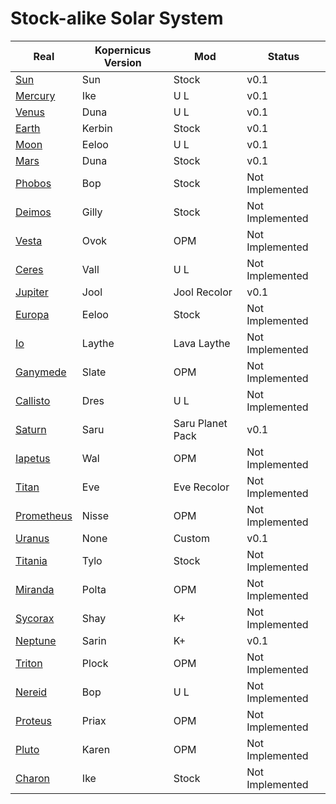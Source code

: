# Stock-alike Solar System

| Real | Kopernicus Version | Mod | Status |
|------|--------------------|-------------|-------------|
| [Sun](https://github.com/Sigma88/Stockalike/tree/master/GameData/StockalikeSolarSystem/Configs/Bodies/Sun) | Sun | Stock | v0.1 |
| [Mercury](https://github.com/Sigma88/Stockalike/tree/master/GameData/StockalikeSolarSystem/Configs/Bodies/Mercury) | Ike | U L | v0.1 |
| [Venus](https://github.com/Sigma88/Stockalike/tree/master/GameData/StockalikeSolarSystem/Configs/Bodies/Venus) | Duna | U L | v0.1 |
| [Earth](https://github.com/Sigma88/Stockalike/tree/master/GameData/StockalikeSolarSystem/Configs/Bodies/Earth) | Kerbin | Stock | v0.1 |
| [Moon](https://github.com/Sigma88/Stockalike/tree/master/GameData/StockalikeSolarSystem/Configs/Bodies/EarthSatellites) | Eeloo | U L | v0.1 |
| [Mars](https://github.com/Sigma88/Stockalike/tree/master/GameData/StockalikeSolarSystem/Configs/Bodies/Mars) | Duna | Stock | v0.1 |
| [Phobos](https://github.com/Sigma88/Stockalike/tree/master/GameData/StockalikeSolarSystem/Configs/Bodies/MarsSatellites) | Bop | Stock | Not Implemented |
| [Deimos](https://github.com/Sigma88/Stockalike/tree/master/GameData/StockalikeSolarSystem/Configs/Bodies/MarsSatellites) | Gilly | Stock | Not Implemented |
| [Vesta](https://github.com/Sigma88/Stockalike/tree/master/GameData/StockalikeSolarSystem/Configs/Bodies/DwarfPlanets) | Ovok | OPM | Not Implemented |
| [Ceres](https://github.com/Sigma88/Stockalike/tree/master/GameData/StockalikeSolarSystem/Configs/Bodies/DwarfPlanets) | Vall | U L | Not Implemented |
| [Jupiter](https://github.com/Sigma88/Stockalike/tree/master/GameData/StockalikeSolarSystem/Configs/Bodies/Jupiter) | Jool | Jool Recolor | v0.1 |
| [Europa](https://github.com/Sigma88/Stockalike/tree/master/GameData/StockalikeSolarSystem/Configs/Bodies/JupiterSatellites) | Eeloo | Stock | Not Implemented |
| [Io](https://github.com/Sigma88/Stockalike/tree/master/GameData/StockalikeSolarSystem/Configs/Bodies/JupiterSatellites) | Laythe | Lava Laythe | Not Implemented |
| [Ganymede](https://github.com/Sigma88/Stockalike/tree/master/GameData/StockalikeSolarSystem/Configs/Bodies/JupiterSatellites) | Slate | OPM | Not Implemented |
| [Callisto](https://github.com/Sigma88/Stockalike/tree/master/GameData/StockalikeSolarSystem/Configs/Bodies/JupiterSatellites) | Dres | U L | Not Implemented |
| [Saturn](https://github.com/Sigma88/Stockalike/tree/master/GameData/StockalikeSolarSystem/Configs/Bodies/Saturn) | Saru | Saru Planet Pack | v0.1 |
| [Iapetus](https://github.com/Sigma88/Stockalike/tree/master/GameData/StockalikeSolarSystem/Configs/Bodies/SaturnSatellites) | Wal | OPM | Not Implemented |
| [Titan](https://github.com/Sigma88/Stockalike/tree/master/GameData/StockalikeSolarSystem/Configs/Bodies/SaturnSatellites) | Eve | Eve Recolor | Not Implemented |
| [Prometheus](https://github.com/Sigma88/Stockalike/tree/master/GameData/StockalikeSolarSystem/Configs/Bodies/SaturnSatellites) | Nisse | OPM | Not Implemented |
| [Uranus](https://github.com/Sigma88/Stockalike/tree/master/GameData/StockalikeSolarSystem/Configs/Bodies/Uranus) | None | Custom | v0.1 |
| [Titania](https://github.com/Sigma88/Stockalike/tree/master/GameData/StockalikeSolarSystem/Configs/Bodies/UranusSatellites) | Tylo | Stock | Not Implemented |
| [Miranda](https://github.com/Sigma88/Stockalike/tree/master/GameData/StockalikeSolarSystem/Configs/Bodies/UranusSatellites) | Polta | OPM | Not Implemented |
| [Sycorax](https://github.com/Sigma88/Stockalike/tree/master/GameData/StockalikeSolarSystem/Configs/Bodies/UranusSatellites) | Shay | K+ | Not Implemented |
| [Neptune](https://github.com/Sigma88/Stockalike/tree/master/GameData/StockalikeSolarSystem/Configs/Bodies/Neptune) | Sarin | K+ | v0.1 |
| [Triton](https://github.com/Sigma88/Stockalike/tree/master/GameData/StockalikeSolarSystem/Configs/Bodies/NeptuneSatellites) | Plock | OPM | Not Implemented |
| [Nereid](https://github.com/Sigma88/Stockalike/tree/master/GameData/StockalikeSolarSystem/Configs/Bodies/NeptuneSatellites) | Bop | U L | Not Implemented |
| [Proteus](https://github.com/Sigma88/Stockalike/tree/master/GameData/StockalikeSolarSystem/Configs/Bodies/NeptuneSatellites) | Priax | OPM | Not Implemented |
| [Pluto](https://github.com/Sigma88/Stockalike/tree/master/GameData/StockalikeSolarSystem/Configs/Bodies/DwarfPlanets) | Karen | OPM | Not Implemented |
| [Charon](https://github.com/Sigma88/Stockalike/tree/master/GameData/StockalikeSolarSystem/Configs/Bodies/DwarfPlanets) | Ike | Stock | Not Implemented |
